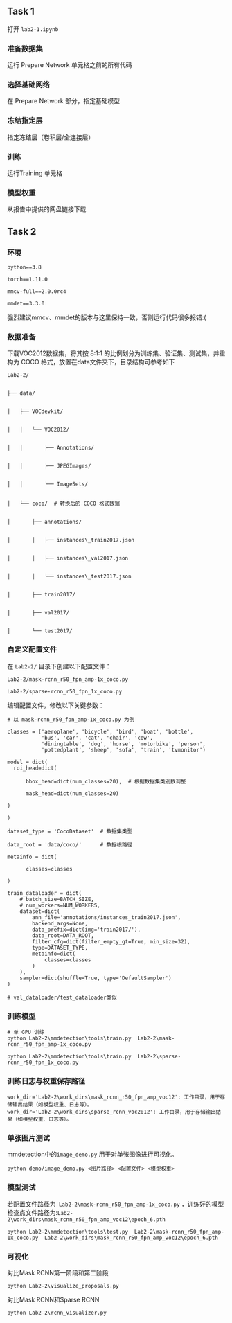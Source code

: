 
## Task 1
打开 `lab2-1.ipynb` 

### 准备数据集
运行 Prepare Network 单元格之前的所有代码

### 选择基础网络
在 Prepare Network 部分，指定基础模型

### 冻结指定层
指定冻结层（卷积层/全连接层）

### 训练
运行Training 单元格

### 模型权重
从报告中提供的网盘链接下载



## Task 2

### 环境
```
python==3.8 

torch==1.11.0

mmcv-full==2.0.0rc4

mmdet==3.3.0
```
强烈建议mmcv、mmdet的版本与这里保持一致，否则运行代码很多报错:(

### 数据准备
下载VOC2012数据集，将其按 8:1:1 的比例划分为训练集、验证集、测试集，并重构为 COCO 格式，放置在data文件夹下，目录结构可参考如下
```
Lab2-2/


├── data/


│   ├── VOCdevkit/


│   │   └── VOC2012/


│   │       ├── Annotations/


│   │       ├── JPEGImages/


│   │       └── ImageSets/


│   └── coco/  # 转换后的 COCO 格式数据


│       ├── annotations/


│       │   ├── instances\_train2017.json


│       │   ├── instances\_val2017.json


│       │   └── instances\_test2017.json


│       ├── train2017/


│       ├── val2017/


│       └── test2017/
```

### 自定义配置文件
在 `Lab2-2/` 目录下创建以下配置文件：
```
Lab2-2/mask-rcnn_r50_fpn_amp-1x_coco.py

Lab2-2/sparse-rcnn_r50_fpn_1x_coco.py
```

编辑配置文件，修改以下关键参数：




```
# 以 mask-rcnn_r50_fpn_amp-1x_coco.py 为例

classes = ('aeroplane', 'bicycle', 'bird', 'boat', 'bottle',
           'bus', 'car', 'cat', 'chair', 'cow',
           'diningtable', 'dog', 'horse', 'motorbike', 'person',
           'pottedplant', 'sheep', 'sofa', 'train', 'tvmonitor')

model = dict(
  roi_head=dict(

      bbox_head=dict(num_classes=20),  # 根据数据集类别数调整

      mask_head=dict(num_classes=20)

)

)

dataset_type = 'CocoDataset'  # 数据集类型

data_root = 'data/coco/'      # 数据根路径

metainfo = dict(

      classes=classes

)

train_dataloader = dict(
    # batch_size=BATCH_SIZE,
    # num_workers=NUM_WORKERS,
    dataset=dict(
        ann_file='annotations/instances_train2017.json',
        backend_args=None,
        data_prefix=dict(img='train2017/'),
        data_root=DATA_ROOT,
        filter_cfg=dict(filter_empty_gt=True, min_size=32),
        type=DATASET_TYPE,
        metainfo=dict(
            classes=classes
        )
    ),
    sampler=dict(shuffle=True, type='DefaultSampler')
)

# val_dataloader/test_dataloader类似 
```

### 训练模型
```
# 单 GPU 训练
python Lab2-2\mmdetection\tools\train.py  Lab2-2\mask-rcnn_r50_fpn_amp-1x_coco.py

python Lab2-2\mmdetection\tools\train.py  Lab2-2\sparse-rcnn_r50_fpn_1x_coco.py
```
### 训练日志与权重保存路径
```
work_dir='Lab2-2\work_dirs\mask_rcnn_r50_fpn_amp_voc12': 工作目录，用于存储输出结果（如模型权重、日志等）。
work_dir='Lab2-2\work_dirs\sparse_rcnn_voc2012': 工作目录，用于存储输出结果（如模型权重、日志等）。
```

### 单张图片测试
mmdetection中的` image_demo.py ` 用于对单张图像进行可视化。
```
python demo/image_demo.py <图片路径> <配置文件> <模型权重> 
```

### 模型测试
若配置文件路径为` Lab2-2\mask-rcnn_r50_fpn_amp-1x_coco.py` ，训练好的模型检查点文件路径为:` Lab2-2\work_dirs\mask_rcnn_r50_fpn_amp_voc12\epoch_6.pth ` 

```
python Lab2-2\mmdetection\tools\test.py  Lab2-2\mask-rcnn_r50_fpn_amp-1x_coco.py  Lab2-2\work_dirs\mask_rcnn_r50_fpn_amp_voc12\epoch_6.pth
```

### 可视化
对比Mask RCNN第一阶段和第二阶段
```
python Lab2-2\visualize_proposals.py
```

对比Mask RCNN和Sparse RCNN 
```
python Lab2-2\rcnn_visualizer.py
```
